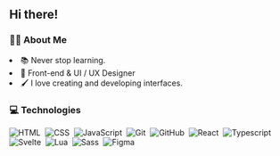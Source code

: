 ## Hi there!

### 🤷‍♂️ About Me

<li> 📚 Never stop learning.</li>
<li> 📘 Front-end & UI / UX Designer</li>
<li> 🖌️ I love creating and developing interfaces.</li>


### 💻 Technologies

![HTML](https://img.shields.io/badge/-HTML-191e24?style=for-the-badge&logo=HTML5)&nbsp;
![CSS](https://img.shields.io/badge/-CSS-191e24?style=for-the-badge&logo=CSS3&logoColor=1572B6)&nbsp;
![JavaScript](https://img.shields.io/badge/-JavaScript-191e24?style=for-the-badge&logo=javascript)&nbsp;
![Git](https://img.shields.io/badge/-Git-191e24?style=for-the-badge&logo=git)&nbsp;
![GitHub](https://img.shields.io/badge/-GitHub-191e24?style=for-the-badge&logo=github)&nbsp;
![React](https://img.shields.io/badge/-React-191e24?style=for-the-badge&logo=React)&nbsp;
![Typescript](https://img.shields.io/badge/-Typescript-191e24?style=for-the-badge&logo=Typescript)&nbsp;
![Svelte](https://img.shields.io/badge/-Svelte-191e24?style=for-the-badge&logo=Svelte)&nbsp;
![Lua](https://img.shields.io/badge/-Lua-191e24?style=for-the-badge&logo=Lua)&nbsp;
![Sass](https://img.shields.io/badge/-Sass-191e24?style=for-the-badge&logo=Sass)&nbsp;
![Figma](https://img.shields.io/badge/-Figma-191e24?style=for-the-badge&logo=Figma)&nbsp;
